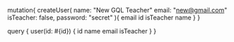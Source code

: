 mutation{
  createUser(
  name: "New GQL Teacher"
  email: "new@gmail.com"
  isTeacher: false,
  password: "secret"
  ){
    email
    id
    isTeacher
    name
  }
}

query {
  user(id: #{id}) {
    id
    name
    email
    isTeacher
  }
}